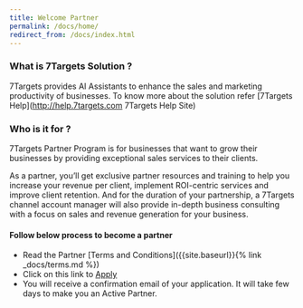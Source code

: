 ```yaml
---
title: Welcome Partner
permalink: /docs/home/
redirect_from: /docs/index.html
---
```


### What is 7Targets Solution ? 
7Targets provides AI Assistants to enhance the sales and marketing productivity of businesses. To know more about the solution refer [7Targets Help](http://help.7targets.com 7Targets Help Site)  

### Who is it for ?
7Targets Partner Program is for businesses that want to grow their businesses by providing exceptional sales services to their clients.

As a partner, you’ll get exclusive partner resources and training to help you increase your revenue per client, implement ROI-centric services and improve client retention. And for the duration of your partnership, a 7Targets channel account manager will also provide in-depth business consulting with a focus on sales and revenue generation for your business. 

#### Follow below process to become a partner
- Read the Partner [Terms and Conditions]({{site.baseurl}}{% link _docs/terms.md %})
- Click on this link to [Apply](https://forms.gle/geuv4w6o4UajeWsR6)
- You will receive a confirmation email of your application. It will take few days to make you an Active Partner.




